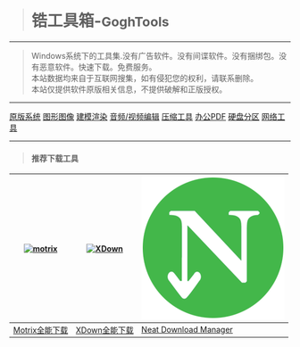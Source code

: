> # <i class="bi bi-tools"></i> 锆工具箱-<small>GoghTools</small>
---
> Windows系统下的工具集.没有广告软件。没有间谍软件。没有捆绑包。没有恶意软件。快速下载。免费服务。  
>本站数据均来自于互联网搜集，如有侵犯您的权利，请联系删除。   
>本站仅提供软件原版相关信息，不提供破解和正版授权。  
---

<div>   

[原版系统](windows.md)
[图形图像](Graphic.md)
[建模渲染](3D-Render.md)
[音频/视频编辑](AudioVideo.md)
[压缩工具](zip.md)
[办公PDF](officePDF.md)
[硬盘分区](disk.md)
[网络工具](net.md)

</div>  

---
> #### 推荐下载工具

| [![motrix](https://s.motrix.app/images/app-icon-square.png)](https://motrix.app/zh-CN/download) |[![XDown](https://www.xdown.org/favicon.ico)](https://www.xdown.org/) | [![NDM](_media/NDM.png)](www.neatdownloadmanager.com)
|--- | --- | --- |
| [Motrix全能下载](https://motrix.app/zh-CN/download) |  [XDown全能下载](https://www.xdown.org) | [Neat Download Manager](www.neatdownloadmanager.com)  |



